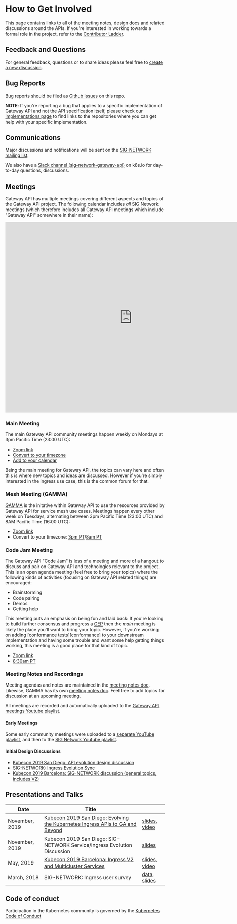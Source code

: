# How to Get Involved

This page contains links to all of the meeting notes, design docs and related
discussions around the APIs. If you're interested in working towards a formal
role in the project, refer to the [Contributor
Ladder](/contributing/contributor-ladder).

## Feedback and Questions

For general feedback, questions or to share ideas please feel free to [create a
new discussion][gh-disc].

[gh-disc]:https://github.com/kubernetes-sigs/gateway-api/discussions/new

## Bug Reports

Bug reports should be filed as [Github Issues][gh-issues] on this repo.

**NOTE**: If you're reporting a bug that applies to a specific implementation of
Gateway API and not the API specification itself, please check our
[implementations page][implementations] to find links to the repositories where
you can get help with your specific implementation.

[gh-issues]: https://github.com/kubernetes-sigs/gateway-api/issues/new/choose
[implementations]:https://gateway-api.sigs.k8s.io/implementations/

## Communications

Major discussions and notifications will be sent on the [SIG-NETWORK mailing
list][signetg].

We also have a [Slack channel (sig-network-gateway-api)][slack] on k8s.io for day-to-day
questions, discussions.

[signetg]: https://groups.google.com/forum/#!forum/kubernetes-sig-network
[slack]: https://kubernetes.slack.com/archives/CR0H13KGA

## Meetings

Gateway API has multiple meetings covering different aspects and topics of the
Gateway API project. The following calendar includes _all_ SIG Network meetings
(which therefore includes all Gateway API meetings which include "Gateway API"
somewhere in their name):

<iframe
  src="https://calendar.google.com/calendar/embed?src=88fe1l3qfn2b6r11k8um5am76c%40group.calendar.google.com"
  style="border: 0" width="800" height="600" frameborder="0"
  scrolling="no">
</iframe>

### Main Meeting

The main Gateway API community meetings happen weekly on Mondays at 3pm Pacific
Time (23:00 UTC):

* [Zoom link](https://zoom.us/j/441530404)
* [Convert to your timezone](http://www.thetimezoneconverter.com/?t=15:00&tz=PT%20%28Pacific%20Time%29)
* [Add to your calendar](https://calendar.google.com/event?action=TEMPLATE&tmeid=NXU4OXYyY2pqNzEzYzUwYnVsYmZwdXJzZDlfMjAyMTA1MTBUMjIwMDAwWiA4OGZlMWwzcWZuMmI2cjExazh1bTVhbTc2Y0Bn&tmsrc=88fe1l3qfn2b6r11k8um5am76c%40group.calendar.google.com&scp=ALL)

Being the main meeting for Gateway API, the topics can vary here and often this
is where new topics and ideas are discussed. However if you're simply
interested in the ingress use case, this is the common forum for that.

### Mesh Meeting (GAMMA)

[GAMMA](/concepts/gamma/) is the initative within Gateway API to use the
resources provided by Gateway API for service mesh use cases. Meetings happen
every other week on Tuesdays, alternating between 3pm Pacific Time (23:00 UTC)
and 8AM Pacific Time (16:00 UTC):

* [Zoom link](https://zoom.us/j/96951309977)
* Convert to your timezone: [3pm PT](http://www.thetimezoneconverter.com/?t=15:00&tz=PT%20%28Pacific%20Time%29)/[8am PT](http://www.thetimezoneconverter.com/?t=08:00&tz=PT%20%28Pacific%20Time%29)

### Code Jam Meeting

The Gateway API "Code Jam" is less of a meeting and more of a hangout to discuss
and pair on Gateway API and technologies relevant to the project. This is an
open agenda meeting (feel free to bring your topics) where the following kinds
of activities (focusing on Gateway API related things) are encouraged:

- Brainstorming
- Code pairing
- Demos
- Getting help

This meeting puts an emphasis on being fun and laid back: If you're looking to
build further consensus and progress a [GEP][geps] then the _main_ meeting is
likely the place you'll want to bring your topic. However, if you're working on
adding [conformance tests][conformance] to your downstream implementation and
having some trouble and want some help getting things working, this meeting is a
good place for that kind of topic.

* [Zoom link](https://zoom.us/j/96900767253)
* [8:30am PT](http://www.thetimezoneconverter.com/?t=08:30&tz=PT%20%28Pacific%20Time%29)

[geps]:https://gateway-api.sigs.k8s.io/geps/overview/

### Meeting Notes and Recordings

Meeting agendas and notes are maintained in the [meeting notes
doc][meeting-notes]. Likewise, GAMMA has its own [meeting notes
doc][gamma-meeting-notes]. Feel free to add topics for discussion at an upcoming
meeting.

All meetings are recorded and automatically uploaded to the [Gateway API meetings Youtube playlist][gateway-api-yt-playlist].

#### Early Meetings
Some early community meetings were uploaded to a [separate YouTube
playlist][early-yt-playlist], and then to the [SIG Network Youtube playlist][sig-net-yt-playlist].

#### Initial Design Discussions

* [Kubecon 2019 San Diego: API evolution design discussion][kubecon-2019-na-design-discussion]
* [SIG-NETWORK: Ingress Evolution Sync][sig-net-2019-11-sync]
* [Kubecon 2019 Barcelona: SIG-NETWORK discussion (general topics, includes V2)][kubecon-2019-eu-discussion]

[gateway-api-yt-playlist]: https://www.youtube.com/playlist?list=PL69nYSiGNLP1GgO7k02ipPGZUFpSzGaHH
[sig-net-yt-playlist]: https://www.youtube.com/playlist?list=PL69nYSiGNLP2E8vmnqo5MwPOY25sDWIxb
[early-yt-playlist]: https://www.youtube.com/playlist?list=PL7KjrPTDcs4Xe6SZj-51WvBfufKf-la1O
[kubecon-2019-na-design-discussion]: https://docs.google.com/document/d/1l_SsVPLMBZ7lm_T4u7ZDBceTTUY71-iEQUPWeOdTAxM/preview
[kubecon-2019-eu-discussion]: https://docs.google.com/document/d/1n8AaDiPXyZHTosm1dscWhzpbcZklP3vd11fA6L6ajlY/preview
[sig-net-2019-11-sync]: https://docs.google.com/document/d/1AqBaxNX0uS0fb_fSpVL9c8TmaSP7RYkWO8U_SdJH67k/preview
[meeting-notes]: https://docs.google.com/document/d/1eg-YjOHaQ7UD28htdNxBR3zufebozXKyI28cl2E11tU/edit
[gamma-meeting-notes]: https://docs.google.com/document/d/1s5hQU0CB9ehjFukRmRHQ41f1FA8GX5_1Rv6nHW6NWAA/edit#

## Presentations and Talks

| Date           | Title |    |
|----------------|-------|----|
| November, 2019 | [Kubecon 2019 San Diego: Evolving the Kubernetes Ingress APIs to GA and Beyond][2019-kubecon-na-slides] | [slides][2019-kubecon-na-slides], [video][2019-kubecon-na-video]|
| November, 2019 | Kubecon 2019 San Diego: SIG-NETWORK Service/Ingress Evolution Discussion | [slides][2019-kubecon-na-community-slides] |
| May, 2019      | [Kubecon 2019 Barcelona: Ingress V2 and Multicluster Services][2019-kubecon-eu] | [slides][2019-kubecon-eu-slides], [video][2019-kubecon-eu-video]|
| March, 2018    | SIG-NETWORK: Ingress user survey | [data][survey-data], [slides][survey-slides] |

[2019-kubecon-na]: https://kccncna19.sched.com/event/UaYG/evolving-the-kubernetes-ingress-apis-to-ga-and-beyond-christopher-m-luciano-ibm-bowei-du-google
[2019-kubecon-na-slides]: https://static.sched.com/hosted_files/kccncna19/a5/Kubecon%20San%20Diego%202019%20-%20Evolving%20the%20Kubernetes%20Ingress%20APIs%20to%20GA%20and%20Beyond%20%5BPUBLIC%5D.pdf
[2019-kubecon-na-video]: https://www.youtube.com/watch?v=cduG0FrjdJA
[2019-kubecon-eu]: https://kccnceu19.sched.com/event/MPb6/ingress-v2-and-multicluster-services-rohit-ramkumar-bowei-du-google
[2019-kubecon-eu-slides]: https://static.sched.com/hosted_files/kccnceu19/97/%5Bwith%20speaker%20notes%5D%20Kubecon%20EU%202019_%20Ingress%20V2%20%26%20Multi-Cluster%20Services.pdf
[2019-kubecon-eu-video]: https://www.youtube.com/watch?v=Ne9UJL6irXY&t=1s
[survey-data]: https://github.com/bowei/k8s-ingress-survey-2018
[survey-slides]: https://github.com/bowei/k8s-ingress-survey-2018/blob/master/survey.pdf
[2019-kubecon-na-community-slides]: https://docs.google.com/presentation/d/1s0scrQCCFLJMVjjGXGQHoV6_4OIZkaIGjwj4wpUUJ7M

## Code of conduct

Participation in the Kubernetes community is governed by the [Kubernetes Code of
Conduct](https://github.com/kubernetes/community/blob/master/code-of-conduct.md)
